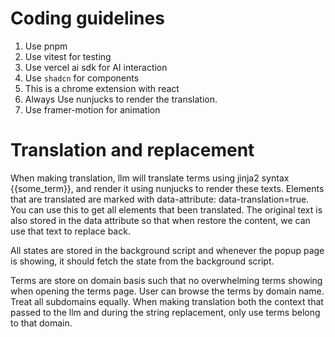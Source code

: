# Coding guidelines

1. Use pnpm
2. Use vitest for testing
3. Use vercel ai sdk for AI interaction
4. Use `shadcn` for components
5. This is a chrome extension with react
6. Always Use nunjucks to render the translation.
7. Use framer-motion for animation

# Translation and replacement

When making translation, llm will translate terms using jinja2 syntax {{some_term}}, and render it using nunjucks to render these texts. Elements that are translated are marked with data-attribute: data-translation=true. You can use this to get all elements that been translated. The original text is also stored in the data attribute so that when restore the content, we can use that text to replace back.

All states are stored in the background script and whenever the popup page is showing, it should fetch the state from the background script.

Terms are store on domain basis such that no overwhelming terms showing when opening the terms page. User can browse the terms by domain name. Treat all subdomains equally. When making translation both the context that passed to the llm and during the string replacement, only use terms belong to that domain.
